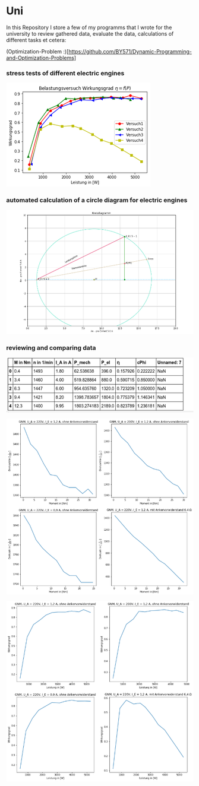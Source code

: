 # Uni
In this Repository I store a few of my programms that I wrote for the university to review gathered data, evaluate the data, calculations of different tasks et cetera:

(Optimization-Problem :)[https://github.com/BY571/Dynamic-Programming-and-Optimization-Problems]

[image1]: ./Imgs/Belastungsversuch.png 
[image2]: ./Imgs/Gleichstrommaschinen.png 
[image3]: ./Imgs/Gleichstrommaschinen1.png "circuit1"
[image4]: ./Imgs/Kreisdiagramm.png "circuit2"
[image5]: ./Imgs/Screenshot.png 
[image6]: ./Imgs/placeholder_small.png "Normal Image"
[image7]: ./Imgs/placeholder_small.png "Flipped Image"



### stress tests of different electric engines
![alt text][image1]

### automated calculation of a circle diagram for electric engines
![alt text][image4]

### reviewing and comparing data
![alt text][image5]

![alt text][image2]

![alt text][image3]

